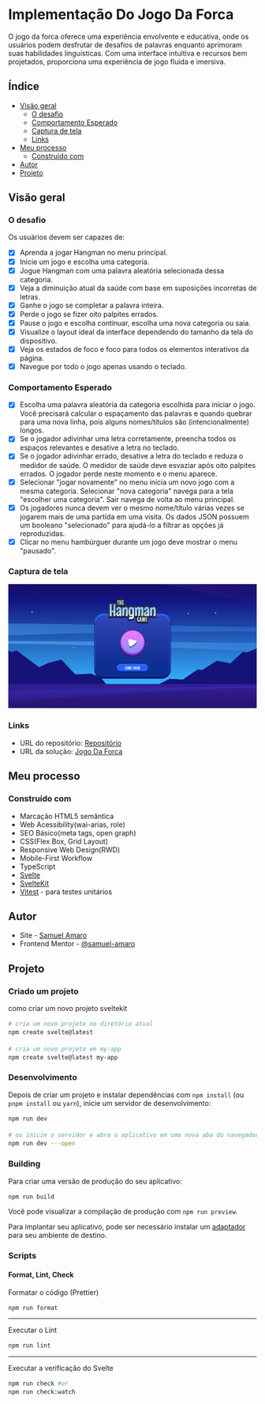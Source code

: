 # Implementação Do Jogo Da Forca

O jogo da forca oferece uma experiência envolvente e educativa, onde os usuários podem desfrutar de desafios de palavras enquanto aprimoram suas habilidades linguísticas. Com uma interface intuitiva e recursos bem projetados, proporciona uma experiência de jogo fluida e imersiva.

## Índice

- [Visão geral](#visão-geral)
  - [O desafio](#o-desafio)
  - [Comportamento Esperado](#comportamento-esperado)
  - [Captura de tela](#captura-de-tela)
  - [Links](#links)
- [Meu processo](#meu-processo)
  - [Construído com](#construído-com)
- [Autor](#autor)
- [Projeto](#projeto)

## Visão geral

### O desafio

Os usuários devem ser capazes de:

- [x] Aprenda a jogar Hangman no menu principal.
- [x] Inicie um jogo e escolha uma categoria.
- [x] Jogue Hangman com uma palavra aleatória selecionada dessa categoria.
- [x] Veja a diminuição atual da saúde com base em suposições incorretas de letras.
- [x] Ganhe o jogo se completar a palavra inteira.
- [x] Perde o jogo se fizer oito palpites errados.
- [x] Pause o jogo e escolha continuar, escolha uma nova categoria ou saia.
- [x] Visualize o layout ideal da interface dependendo do tamanho da tela do dispositivo.
- [x] Veja os estados de foco e foco para todos os elementos interativos da página.
- [x] Navegue por todo o jogo apenas usando o teclado.

### Comportamento Esperado

- [x] Escolha uma palavra aleatória da categoria escolhida para iniciar o jogo. Você precisará calcular o espaçamento das palavras e quando quebrar para uma nova linha, pois alguns nomes/títulos são (intencionalmente) longos.
- [x] Se o jogador adivinhar uma letra corretamente, preencha todos os espaços relevantes e desative a letra no teclado.
- [x] Se o jogador adivinhar errado, desative a letra do teclado e reduza o medidor de saúde. O medidor de saúde deve esvaziar após oito palpites errados. O jogador perde neste momento e o menu aparece.
- [x] Selecionar "jogar novamente" no menu inicia um novo jogo com a mesma categoria. Selecionar "nova categoria" navega para a tela "escolher uma categoria". Sair navega de volta ao menu principal.
- [x] Os jogadores nunca devem ver o mesmo nome/título várias vezes se jogarem mais de uma partida em uma visita. Os dados JSON possuem um booleano "selecionado" para ajudá-lo a filtrar as opções já reproduzidas.
- [x] Clicar no menu hambúrguer durante um jogo deve mostrar o menu "pausado".

### Captura de tela

![](./static/assets/images/result-desktop.png)

### Links

- URL do repositório: [Repositório](https://github.com/Samuel-Amaro/hangman-game)
- URL da solução: [Jogo Da Forca](https://hangman-game-five-xi.vercel.app/)

## Meu processo

### Construído com

- Marcação HTML5 semântica
- Web Acessibility(wai-arias, role)
- SEO Básico(meta tags, open graph)
- CSS(Flex Box, Grid Layout)
- Responsive Web Design(RWD)
- Mobile-First Workflow
- TypeScript
- [Svelte](https://svelte.dev/docs/introduction)
- [SvelteKit](https://kit.svelte.dev/docs/introduction)
- [Vitest](https://vitest.dev/) - para testes unitários

## Autor

- Site - [Samuel Amaro](https://meu-portfolio-topaz-alpha.vercel.app/)
- Frontend Mentor - [@samuel-amaro](https://www.frontendmentor.io/profile/samuel-amaro)

## Projeto

### Criado um projeto

como criar um novo projeto sveltekit

```bash
# cria um novo projeto no diretório atual
npm create svelte@latest

# cria um novo projeto em my-app
npm create svelte@latest my-app
```

### Desenvolvimento

Depois de criar um projeto e instalar dependências com `npm install` (ou `pnpm install` ou `yarn`), inicie um servidor de desenvolvimento:

```bash
npm run dev

# ou inicie o servidor e abra o aplicativo em uma nova aba do navegador
npm run dev ---open
```

### Building

Para criar uma versão de produção do seu aplicativo:

```bash
npm run build
```

Você pode visualizar a compilação de produção com `npm run preview`.

Para implantar seu aplicativo, pode ser necessário instalar um [adaptador](https://kit.svelte.dev/docs/adapters) para seu ambiente de destino.

### Scripts

#### Format, Lint, Check

Formatar o código (Prettier)

```bash
npm run format
```

---

Executar o Lint

```bash
npm run lint
```

---

Executar a verificação do Svelte

```bash
npm run check #or
npm run check:watch
```
